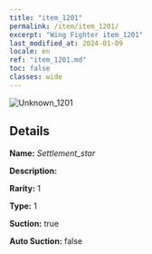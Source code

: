 ```yaml
---
title: "item_1201"
permalink: /item/item_1201/
excerpt: "Wing Fighter item_1201"
last_modified_at: 2024-01-09
locale: en
ref: "item_1201.md"
toc: false
classes: wide
---
```



 ![Unknown_1201](/images/item/Settlement_star_p.png)



## Details

 **Name:** *Settlement_star* 

 **Description:** 

 **Rarity:** 1 

 **Type:** 1 

 **Suction:** true 

 **Auto Suction:** false 


